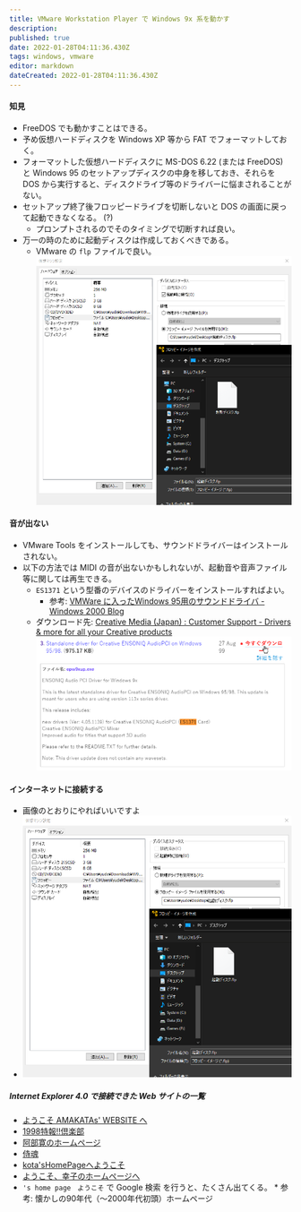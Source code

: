 ```yaml
---
title: VMware Workstation Player で Windows 9x 系を動かす
description: 
published: true
date: 2022-01-28T04:11:36.430Z
tags: windows, vmware
editor: markdown
dateCreated: 2022-01-28T04:11:36.430Z
---
```


#### 知見
* FreeDOS でも動かすことはできる。
* 予め仮想ハードディスクを Windows XP 等から FAT でフォーマットしておく。
* フォーマットした仮想ハードディスクに MS-DOS 6.22 (または FreeDOS) と Windows 95 のセットアップディスクの中身を移しておき、それらを DOS から実行すると、ディスクドライブ等のドライバーに悩まされることがない。
* セットアップ終了後フロッピードライブを切断しないと DOS の画面に戻って起動できなくなる。 (?)
    * プロンプトされるのでそのタイミングで切断すれば良い。
* 万一の時のために起動ディスクは作成しておくべきである。
    * VMware の `flp` ファイルで良い。
    ![flp1.png](/flp1.png)
#### 音が出ない
* VMware Tools をインストールしても、サウンドドライバーはインストールされない。
* 以下の方法では MIDI の音が出ないかもしれないが、起動音や音声ファイル等に関しては再生できる。
    * `ES1371` という型番のデバイスのドライバーをインストールすればよい。
        * 参考: [VMWare に入ったWindows 95用のサウンドドライバ - Windows 2000 Blog](http://blog.livedoor.jp/blackwingcat/archives/1434847.html)
    * ダウンロード先: [Creative Media (Japan) : Customer Support - Drivers & more for all your Creative products](https://jp.creative.com/support/downloads/download.asp?Product_ID=420&Product_Name=Creative+Ensoniq+Audio+PCI&OSName=Windows+98&OS=2&DriverType=0&details=1)
        ![flp2.png](/flp2.png)
#### インターネットに接続する
* 画像のとおりにやればいいですよ
* ![flp3.png](/flp1.png)
##### Internet Explorer 4.0 で接続できた Web サイトの一覧
* [ようこそ AMAKATAs' WEBSITE へ](http://www.asahi-net.or.jp/~mi5k-amkt/)
* [1998特報!!倶楽部](http://www.big.or.jp/~talk/t-club/)
* [阿部寛のホームページ](http://abehiroshi.la.coocan.jp/)
* [侍魂](http://www6.plala.or.jp/private-hp/samuraidamasii/tamasiitop/tamasiitop.htm)
* [kota'sHomePageへようこそ](http://www5.airnet.ne.jp/kota/)
* [ようこそ、幸子のホームページへ](http://ftp.fuchu.or.jp/~sachiko3/index.htm)
* `'s home page　ようこそ` で Google 検索 を行うと、たくさん出てくる。
        * 参考: 懐かしの90年代（〜2000年代初頭）ホームページ
